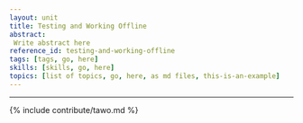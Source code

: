```yaml
---
layout: unit
title: Testing and Working Offline
abstract:
 Write abstract here
reference_id: testing-and-working-offline
tags: [tags, go, here]
skills: [skills, go, here]
topics: [list of topics, go, here, as md files, this-is-an-example]
---
```


----

{% include contribute/tawo.md %}
